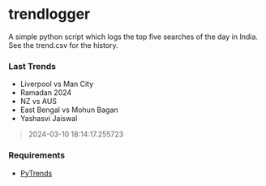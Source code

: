 # trendlogger
A simple python script which logs the top five searches of the day in India.<br>See the trend.csv for the history.<br>

<!-- Last Trends -->
### Last Trends
* Liverpool vs Man City
* Ramadan 2024
* NZ vs AUS
* East Bengal vs Mohun Bagan
* Yashasvi Jaiswal
> 2024-03-10 18:14:17.255723

<!-- Requirements -->
### Requirements
* [PyTrends](https://github.com/dreyco676/pytrends)
